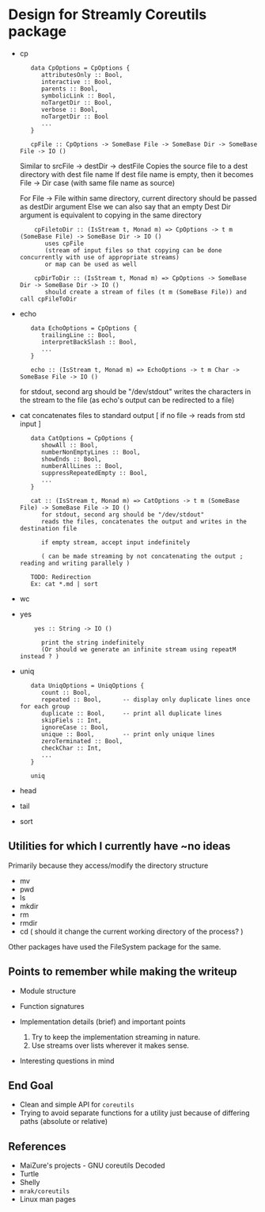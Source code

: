 # Design for Streamly Coreutils package

* cp

   ```
      data CpOptions = CpOptions {
         attributesOnly :: Bool,
         interactive :: Bool,
         parents :: Bool,
         symbolicLink :: Bool,
         noTargetDir :: Bool,
         verbose :: Bool,
         noTargetDir :: Bool
         ...
      }

      cpFile :: CpOptions -> SomeBase File -> SomeBase Dir -> SomeBase File -> IO ()

  ```

  Similar to srcFile -> destDir -> destFile
  Copies the source file to a dest directory with dest file name
  If dest file name is empty, then it becomes File -> Dir case (with same file name as source)

  For File -> File within same directory, current directory should be passed as destDir argument
  Else we can also say that an empty Dest Dir argument is equivalent to copying in the same directory

  ```
      cpFiletoDir :: (IsStream t, Monad m) => CpOptions -> t m (SomeBase File) -> SomeBase Dir -> IO ()
         uses cpFile
         (stream of input files so that copying can be done concurrently with use of appropriate streams)
         or map can be used as well

      cpDirToDir :: (IsStream t, Monad m) => CpOptions -> SomeBase Dir -> SomeBase Dir -> IO ()
         should create a stream of files (t m (SomeBase File)) and call cpFileToDir

  ```
* echo

   ```
      data EchoOptions = CpOptions {
         trailingLine :: Bool,
         interpretBackSlash :: Bool,
         ...
      }

      echo :: (IsStream t, Monad m) => EchoOptions -> t m Char -> SomeBase File -> IO ()

   ```

    for stdout, second arg should be "/dev/stdout"
    writes the characters in the stream to the file
    (as echo's output can be redirected to a file)

* cat
  concatenates files to standard output
  [ if no file -> reads from std input ]

   ```
      data CatOptions = CpOptions {
         showAll :: Bool,
         numberNonEmptyLines :: Bool,
         showEnds :: Bool,
         numberAllLines :: Bool,
         suppressRepeatedEmpty :: Bool,
         ...
      }

      cat :: (IsStream t, Monad m) => CatOptions -> t m (SomeBase File) -> SomeBase File -> IO ()
         for stdout, second arg should be "/dev/stdout"
         reads the files, concatenates the output and writes in the destination file

         if empty stream, accept input indefinitely

         ( can be made streaming by not concatenating the output ; reading and writing parallely )

      TODO: Redirection
      Ex: cat *.md | sort

  ```

* wc
* yes

   ```
       yes :: String -> IO ()

         print the string indefinitely
         (Or should we generate an infinite stream using repeatM instead ? )
   ```

* uniq

   ```
      data UniqOptions = UniqOptions {
         count :: Bool,
         repeated :: Bool,      -- display only duplicate lines once for each group
         duplicate :: Bool,     -- print all duplicate lines
         skipFiels :: Int,
         ignoreCase :: Bool,
         unique :: Bool,        -- print only unique lines
         zeroTerminated :: Bool,
         checkChar :: Int,
         ...
      }

      uniq

   ```
* head
* tail
* sort


## Utilities for which I currently have ~no ideas
Primarily because they access/modify the directory structure

* mv
* pwd
* ls
* mkdir
* rm
* rmdir
* cd ( should it change the current working directory of the process? )

Other packages have used the FileSystem package for the same.


## Points to remember while making the writeup

* Module structure
* Function signatures
* Implementation details (brief) and important points
  1. Try to keep the implementation streaming in nature.
  2. Use streams over lists wherever it makes sense.

* Interesting questions in mind


## End Goal

* Clean and simple API for `coreutils`
* Trying to avoid separate functions for a utility just because
  of differing paths (absolute or relative)

## References

* MaiZure's projects - GNU coreutils Decoded
* Turtle
* Shelly
* `mrak/coreutils`
* Linux man pages
